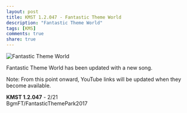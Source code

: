 ```yaml
---
layout: post
title: KMST 1.2.047 - Fantastic Theme World
description: "Fantastic Theme World"
tags: [KMS]
comments: true
share: true
---
```


![Fantastic Theme World](https://i.imgur.com/QnM9n95.png)

Fantastic Theme World has been updated with a new song.

Note: From this point onward, YouTube links will be updated when they become available.

<b>KMST 1.2.047</b> - 2/21  
BgmFT/FantasticThemePark2017
